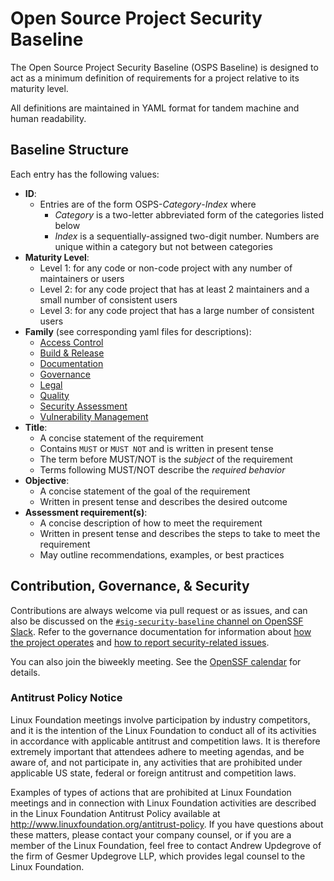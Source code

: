 # Open Source Project Security Baseline

The Open Source Project Security Baseline (OSPS Baseline) is designed to act as a minimum definition of requirements for a project relative to its maturity level.

All definitions are maintained in YAML format for tandem machine and human readability.

## Baseline Structure

Each entry has the following values:

- **ID**:
  - Entries are of the form OSPS-_Category_-_Index_ where
    - *Category* is a two-letter abbreviated form of the categories listed below
    - *Index* is a sequentially-assigned two-digit number. Numbers are unique within a category but not between categories
- **Maturity Level**:
  - Level 1: for any code or non-code project with any number of maintainers or users
  - Level 2: for any code project that has at least 2 maintainers and a small number of consistent users
  - Level 3: for any code project that has a large number of consistent users
- **Family** (see corresponding yaml files for descriptions):
  - [Access Control](baseline/OSPS-AC.yaml)
  - [Build & Release](baseline/OSPS-BR.yaml)
  - [Documentation](baseline/OSPS-DO.yaml)
  - [Governance](baseline/OSPS-GV.yaml)
  - [Legal](baseline/OSPS-LE.yaml)
  - [Quality](baseline/OSPS-QA.yaml)
  - [Security Assessment](baseline/OSPS-SA.yaml)
  - [Vulnerability Management](baseline/OSPS-VM.yaml)
- **Title**:
  - A concise statement of the requirement
  - Contains `MUST` or `MUST NOT` and is written in present tense
  - The term before MUST/NOT is the _subject_ of the requirement
  - Terms following MUST/NOT describe the _required behavior_
- **Objective**:
  - A concise statement of the goal of the requirement
  - Written in present tense and describes the desired outcome
- **Assessment requirement(s)**:
  - A concise description of how to meet the requirement
  - Written in present tense and describes the steps to take to meet the requirement
  - May outline recommendations, examples, or best practices

## Contribution, Governance, & Security

Contributions are always welcome via pull request or as issues, and can also be discussed on the [`#sig-security-baseline` channel on OpenSSF Slack](https://openssf.slack.com/archives/C07DC6TT2QY). Refer to the governance documentation for information about [how the project operates] and [how to report security-related issues].

You can also join the biweekly meeting.
See the [OpenSSF calendar](https://calendar.google.com/calendar/u/0?cid=czYzdm9lZmhwNWk5cGZsdGI1cTY3bmdwZXNAZ3JvdXAuY2FsZW5kYXIuZ29vZ2xlLmNvbQ) for details.

### Antitrust Policy Notice

Linux Foundation meetings involve participation by industry competitors, and it is the intention of the Linux Foundation to conduct all of its activities in accordance with applicable antitrust and competition laws. It is therefore extremely important that attendees adhere to meeting agendas, and be aware of, and not participate in, any activities that are prohibited under applicable US state, federal or foreign antitrust and competition laws.

Examples of types of actions that are prohibited at Linux Foundation meetings and in connection with Linux Foundation activities are described in the Linux Foundation Antitrust Policy available at http://www.linuxfoundation.org/antitrust-policy. If you have questions about these matters, please contact your company counsel, or if you are a member of the Linux Foundation, feel free to contact Andrew Updegrove of the firm of Gesmer Updegrove LLP, which provides legal counsel to the Linux Foundation.

[how the project operates]: governance/GOVERNANCE.md
[how to report security-related issues]: governance/SECURITY.md
